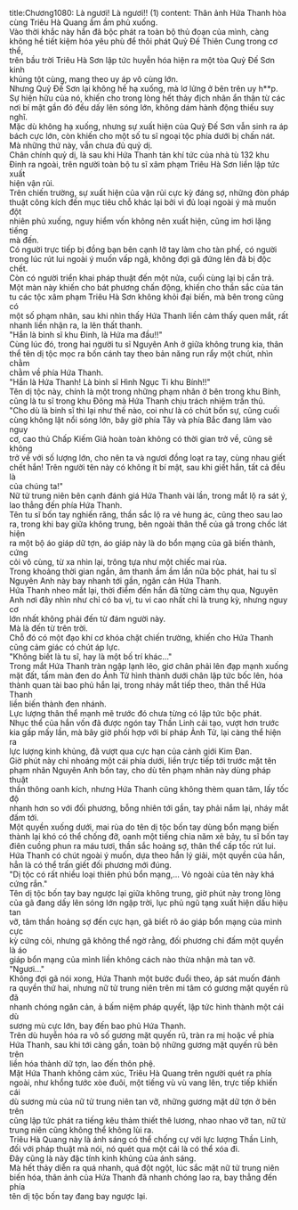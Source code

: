 title:Chương1080: Là ngươi! Là ngươi!! (1)
content:
Thân ảnh Hứa Thanh hòa cùng Triêu Hà Quang ầm ầm phủ xuống.<br>Vào thời khắc này hắn đã bộc phát ra toàn bộ thủ đoạn của mình, càng<br>không hề tiết kiệm hóa yêu phù để thôi phát Quỷ Đế Thiên Cung trong cơ thể,<br>trên bầu trời Triêu Hà Sơn lập tức huyễn hóa hiện ra một tòa Quỷ Đế Sơn kinh<br>khủng tột cùng, mang theo uy áp vô cùng lớn.<br>Nhưng Quỷ Đế Sơn lại không hề hạ xuống, mà lơ lửng ở bên trên uy h**p.<br>Sự hiện hữu của nó, khiến cho trong lòng hết thảy địch nhân ẩn thân từ các<br>nơi bí mật gần đó đều dấy lên sóng lớn, không dám hành động thiếu suy nghĩ.<br>Mặc dù không hạ xuống, nhưng sự xuất hiện của Quỷ Đế Sơn vẫn sinh ra áp<br>bách cực lớn, còn khiến cho một số tu sĩ ngoại tộc phía dưới bị chấn nát.<br>Mà những thứ này, vẫn chưa đủ quỷ dị.<br>Chân chính quỷ dị, là sau khi Hứa Thanh tản khí tức của nhà tù 132 khu<br>Đinh ra ngoài, trên người toàn bộ tu sĩ xâm phạm Triêu Hà Sơn liền lập tức xuất<br>hiện vận rủi.<br>Trên chiến trường, sự xuất hiện của vận rủi cực kỳ đáng sợ, những đòn pháp<br>thuật công kích đến mục tiêu chỗ khác lại bởi vì đủ loại ngoài ý mà muốn đột<br>nhiên phủ xuống, nguy hiểm vốn không nên xuất hiện, cũng im hơi lặng tiếng<br>mà đến.<br>Có người trực tiếp bị đồng bạn bên cạnh lỡ tay làm cho tàn phế, có người<br>trong lúc rút lui ngoài ý muốn vấp ngã, không đợi gã đứng lên đã bị độc chết.<br>Còn có người triển khai pháp thuật đến một nửa, cuối cùng lại bị cắn trả.<br>Một màn này khiến cho bát phương chấn động, khiến cho thần sắc của tán<br>tu các tộc xâm phạm Triêu Hà Sơn không khỏi đại biến, mà bên trong cũng có<br>một số phạm nhân, sau khi nhìn thấy Hứa Thanh liền cảm thấy quen mắt, rất<br>nhanh liền nhận ra, la lên thất thanh.<br>"Hắn là binh sĩ khu Đinh, là Hứa ma đầu!!"<br>Cùng lúc đó, trong hai người tu sĩ Nguyên Anh ở giữa không trung kia, thân<br>thể tên dị tộc mọc ra bốn cánh tay theo bản năng run rẩy một chút, nhìn chằm<br>chằm về phía Hứa Thanh.<br>"Hắn là Hứa Thanh! Là binh sĩ Hình Ngục Ti khu Bính!!"<br>Tên dị tộc này, chính là một trong những phạm nhân ở bên trong khu Bính,<br>cũng là tu sĩ trong khu Đông mà Hứa Thanh chịu trách nhiệm trấn thủ.<br>"Cho dù là binh sĩ thì lại như thế nào, coi như là có chút bổn sự, cũng cuối<br>cùng không lật nổi sóng lớn, bây giờ phía Tây và phía Bắc đang lâm vào nguy<br>cơ, cao thủ Chấp Kiếm Giả hoàn toàn không có thời gian trở về, cũng sẽ không<br>trở về với số lượng lớn, cho nên ta và ngươi đồng loạt ra tay, cùng nhau giết<br>chết hắn! Trên người tên này có không ít bí mật, sau khi giết hắn, tất cả đều là<br>của chúng ta!"<br>Nữ tử trung niên bên cạnh đánh giá Hứa Thanh vài lần, trong mắt lộ ra sát ý,<br>lao thẳng đến phía Hứa Thanh.<br>Tên tu sĩ bốn tay nghiến răng, thần sắc lộ ra vẻ hung ác, cũng theo sau lao<br>ra, trong khi bay giữa không trung, bên ngoài thân thể của gã trong chốc lát hiện<br>ra một bộ áo giáp dữ tợn, áo giáp này là do bổn mạng của gã biến thành, cứng<br>cỏi vô cùng, từ xa nhìn lại, trông tựa như một chiếc mai rùa.<br>Trong khoảng thời gian ngắn, âm thanh ầm ầm lần nữa bộc phát, hai tu sĩ<br>Nguyên Anh này bay nhanh tới gần, ngăn cản Hứa Thanh.<br>Hứa Thanh nheo mắt lại, thời điểm đến hắn đã từng cảm thụ qua, Nguyên<br>Anh nơi đây nhìn như chỉ có ba vị, tu vi cao nhất chỉ là trung kỳ, nhưng nguy cơ<br>lớn nhất không phải đến từ đám người này.<br>Mà là đến từ trên trời.<br>Chỗ đó có một đạo khí cơ khóa chặt chiến trường, khiến cho Hứa Thanh<br>cũng cảm giác có chút áp lực.<br>"Không biết là tu sĩ, hay là một bố trí khác..."<br>Trong mắt Hứa Thanh tràn ngập lạnh lẽo, giơ chân phải lên đạp mạnh xuống<br>mặt đất, tấm màn đen do Ảnh Tử hình thành dưới chân lập tức bốc lên, hóa<br>thành quan tài bao phủ hắn lại, trong nháy mắt tiếp theo, thân thể Hứa Thanh<br>liền biến thành đen nhánh.<br>Lực lượng thân thể mạnh mẽ trước đó chưa từng có lập tức bộc phát.<br>Nhục thể của hắn vốn đã được ngón tay Thần Linh cải tạo, vượt hơn trước<br>kia gấp mấy lần, mà bây giờ phối hợp với bí pháp Ảnh Tử, lại càng thể hiện ra<br>lực lượng kinh khủng, đã vượt qua cực hạn của cảnh giới Kim Đan.<br>Giờ phút này chỉ nhoáng một cái phía dưới, liền trực tiếp tới trước mặt tên<br>phạm nhân Nguyên Anh bốn tay, cho dù tên phạm nhân này dùng pháp thuật<br>thần thông oanh kích, nhưng Hứa Thanh cũng không thèm quan tâm, lấy tốc độ<br>nhanh hơn so với đối phương, bỗng nhiên tới gần, tay phải nắm lại, nháy mắt<br>đấm tới.<br>Một quyền xuống dưới, mai rùa do tên dị tộc bốn tay dùng bổn mạng biến<br>thành lại khó có thể chống đỡ, oanh một tiếng chia năm xẻ bảy, tu sĩ bốn tay<br>điên cuồng phun ra máu tươi, thần sắc hoảng sợ, thân thể cấp tốc rút lui.<br>Hứa Thanh có chút ngoài ý muốn, dựa theo hắn lý giải, một quyền của hắn,<br>hẳn là có thể trấn giết đối phương mới đúng.<br>"Dị tộc có rất nhiều loại thiên phú bổn mạng,... Vỏ ngoài của tên này khá<br>cứng rắn."<br>Tên dị tộc bốn tay bay ngược lại giữa không trung, giờ phút này trong lòng<br>của gã đang dấy lên sóng lớn ngập trời, lục phủ ngũ tạng xuất hiện dấu hiệu tan<br>vỡ, tâm thần hoảng sợ đến cực hạn, gã biết rõ áo giáp bổn mạng của mình cực<br>kỳ cứng cỏi, nhưng gã không thể ngờ rằng, đối phương chỉ đấm một quyền là áo<br>giáp bổn mạng của mình liền không cách nào thừa nhận mà tan vỡ.<br>"Ngươi..."<br>Không đợi gã nói xong, Hứa Thanh một bước đuổi theo, áp sát muốn đánh<br>ra quyền thứ hai, nhưng nữ tử trung niên trên mi tâm có gương mặt quyến rũ đã<br>nhanh chóng ngăn cản, ả bấm niệm pháp quyết, lập tức hình thành một cái dù<br>sương mù cực lớn, bay đến bao phủ Hứa Thanh.<br>Trên dù huyễn hóa ra vô số gương mặt quyến rũ, tràn ra mị hoặc về phía<br>Hứa Thanh, sau khi tới càng gần, toàn bộ những gương mặt quyến rũ bên trên<br>liền hóa thành dữ tợn, lao đến thôn phệ.<br>Mặt Hứa Thanh không cảm xúc, Triêu Hà Quang trên người quét ra phía<br>ngoài, như khổng tước xòe đuôi, một tiếng vù vù vang lên, trực tiếp khiến cái<br>dù sương mù của nữ tử trung niên tan vỡ, những gương mặt dữ tợn ở bên trên<br>cũng lập tức phát ra tiếng kêu thảm thiết thê lương, nhao nhao vỡ tan, nữ tử<br>trung niên cũng không thể không lùi ra.<br>Triêu Hà Quang này là ánh sáng có thể chống cự với lực lượng Thần Linh,<br>đối với pháp thuật mà nói, nó quét qua một cái là có thể xóa đi.<br>Đây cũng là này đặc tính kinh khủng của ánh sáng.<br>Mà hết thảy diễn ra quá nhanh, quá đột ngột, lúc sắc mặt nữ tử trung niên<br>biến hóa, thân ảnh của Hứa Thanh đã nhanh chóng lao ra, bay thẳng đến phía<br>tên dị tộc bốn tay đang bay ngược lại.